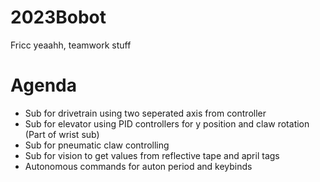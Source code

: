 # 2023Bobot
Fricc yeaahh, teamwork stuff

# Agenda
* Sub for drivetrain using two seperated axis from controller
* Sub for elevator using PID controllers for y position and claw rotation (Part of wrist sub)
* Sub for pneumatic claw controlling
* Sub for vision to get values from reflective tape and april tags
* Autonomous commands for auton period and keybinds
